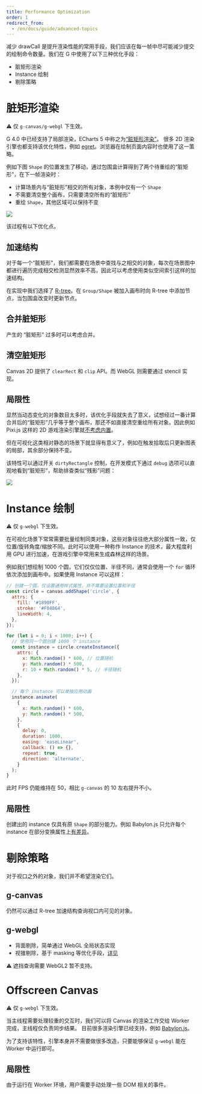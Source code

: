 ```yaml
---
title: Performance Optimization
order: 1
redirect_from:
  - /en/docs/guide/advanced-topics
---
```


减少 drawCall 是提升渲染性能的常用手段，我们应该在每一帧中尽可能减少提交的绘制命令数量。我们在 G 中使用了以下三种优化手段：

- 脏矩形渲染
- Instance 绘制
- 剔除策略

# 脏矩形渲染

⚠️ 仅 `g-canvas/g-webgl` 下生效。

G 4.0 中已经支持了局部渲染，ECharts 5 中称之为[“脏矩形渲染”](https://zhuanlan.zhihu.com/p/346897719)。
很多 2D 渲染引擎也都支持该优化特性，例如 [egret](https://github.com/egret-labs/egret-docs/blob/master/Engine2D/update/update255/README.md#%E8%84%8F%E7%9F%A9%E5%BD%A2%E5%BC%80%E5%85%B3)。浏览器在绘制页面内容时也使用了这一策略。

例如下图 `Shape` 的位置发生了移动，通过包围盒计算得到了两个待重绘的“脏矩形”，在下一帧渲染时：

- 计算场景内与“脏矩形”相交的所有对象，本例中仅有一个 `Shape`
- 不需要清空整个画布，只需要清空所有的“脏矩形”
- 重绘 `Shape`，其他区域可以保持不变

![](https://gw.alipayobjects.com/mdn/rms_6ae20b/afts/img/A*oj9uTJfi9ckAAAAAAAAAAAAAARQnAQ)

该过程有以下优化点。

## 加速结构

对于每一个“脏矩形”，我们都需要在场景中查找与之相交的对象，每次在场景图中都进行遍历完成相交检测显然效率不高，因此可以考虑使用类似空间索引这样的加速结构。

在实现中我们选择了 [R-tree](https://github.com/mourner/rbush)。在 `Group/Shape` 被加入画布时向 R-tree 中添加节点，当包围盒改变时更新节点。

## 合并脏矩形

产生的 “脏矩形” 过多时可以考虑合并。

## 清空脏矩形

Canvas 2D 提供了 `clearRect` 和 `clip` API。而 WebGL 则需要通过 stencil 实现。

## 局限性

显然当动态变化的对象数目太多时，该优化手段就失去了意义，试想经过一番计算合并后的“脏矩形”几乎等于整个画布，那还不如直接清空重绘所有对象。因此例如 Pixi.js 这样的 2D 游戏渲染引擎就[不考虑内置](https://github.com/pixijs/pixi.js/issues/3503)。

但在可视化这类相对静态的场景下就显得有意义了，例如在触发拾取后只更新图表的局部，其余部分保持不变。

该特性可以通过开关 `dirtyRectangle` 控制，在开发模式下通过 `debug` 选项可以直观地看到“脏矩形”，帮助排查类似“残影”问题：

![](https://gw.alipayobjects.com/mdn/rms_6ae20b/afts/img/A*5gAnS71u5xEAAAAAAAAAAAAAARQnAQ)

# Instance 绘制

⚠️ 仅 `g-webgl` 下生效。

在可视化场景下常常需要批量绘制同类对象，这些对象往往绝大部分属性一致，仅位置/旋转角度/缩放不同。此时可以使用一种称作 Instance 的技术，最大程度利用 GPU 进行加速，在游戏引擎中常用来生成森林这样的场景。

例如我们想绘制 1000 个圆，它们仅仅位置、半径不同，通常会使用一个 `for` 循环依次添加到画布中。如果使用 Instance 可以这样：

```javascript
// 创建一个圆，仅设置通用样式属性，并不需要设置位置和半径
const circle = canvas.addShape('circle', {
  attrs: {
    fill: '#1890FF',
    stroke: '#F04864',
    lineWidth: 4,
  },
});

for (let i = 0; i < 1000; i++) {
  // 使用同一个圆创建 1000 个 instance
  const instance = circle.createInstance({
    attrs: {
      x: Math.random() * 600, // 位置随机
      y: Math.random() * 500,
      r: 10 + Math.random() * 5, // 半径随机
    },
  });

  // 每个 instance 可以单独应用动画
  instance.animate(
    {
      x: Math.random() * 600,
      y: Math.random() * 500,
    },
    {
      delay: 0,
      duration: 1000,
      easing: 'easeLinear',
      callback: () => {},
      repeat: true,
      direction: 'alternate',
    }
  );
}
```

此时 FPS 仍能维持在 50，相比 `g-canvas` 的 10 左右提升不小。

## 局限性

创建出的 instance 仅具有原 `Shape` 的部分能力。例如 Babylon.js 只允许每个 instance 在部分变换属性上[有差异](https://doc.babylonjs.com/divingDeeper/mesh/copies/instances)。

# 剔除策略

对于视口之外的对象，我们并不希望渲染它们。

## g-canvas

仍然可以通过 R-tree 加速结构查询视口内可见的对象。

## g-webgl

- 背面剔除，简单通过 WebGL 全局状态实现
- 视锥剔除，基于 masking 等优化手段，[详见](https://github.com/antvis/GWebGPUEngine/issues/3)

⚠️ 遮挡查询需要 WebGL2 暂不支持。

# Offscreen Canvas

⚠️ 仅 `g-webgl` 下生效。

当主线程需要处理较重的交互时，我们可以将 Canvas 的渲染工作交给 Worker 完成，主线程仅负责同步结果。
目前很多渲染引擎已经支持，例如 [Babylon.js](https://doc.babylonjs.com/divingDeeper/scene/offscreenCanvas)。

为了支持该特性，引擎本身并不需要做很多改造，只要能够保证 `g-webgl` 能在 Worker 中运行即可。

## 局限性

由于运行在 Worker 环境，用户需要手动处理一些 DOM 相关的事件。
